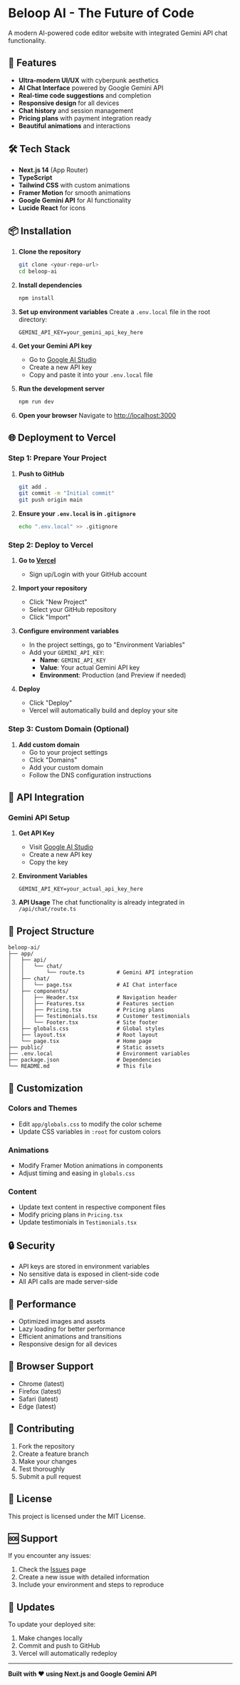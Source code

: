 # Beloop AI - The Future of Code

A modern AI-powered code editor website with integrated Gemini API chat functionality.

## 🚀 Features

- **Ultra-modern UI/UX** with cyberpunk aesthetics
- **AI Chat Interface** powered by Google Gemini API
- **Real-time code suggestions** and completion
- **Responsive design** for all devices
- **Chat history** and session management
- **Pricing plans** with payment integration ready
- **Beautiful animations** and interactions

## 🛠️ Tech Stack

- **Next.js 14** (App Router)
- **TypeScript**
- **Tailwind CSS** with custom animations
- **Framer Motion** for smooth animations
- **Google Gemini API** for AI functionality
- **Lucide React** for icons

## 📦 Installation

1. **Clone the repository**
   ```bash
   git clone <your-repo-url>
   cd beloop-ai
   ```

2. **Install dependencies**
   ```bash
   npm install
   ```

3. **Set up environment variables**
   Create a `.env.local` file in the root directory:
   ```env
   GEMINI_API_KEY=your_gemini_api_key_here
   ```

4. **Get your Gemini API key**
   - Go to [Google AI Studio](https://makersuite.google.com/app/apikey)
   - Create a new API key
   - Copy and paste it into your `.env.local` file

5. **Run the development server**
   ```bash
   npm run dev
   ```

6. **Open your browser**
   Navigate to [http://localhost:3000](http://localhost:3000)

## 🌐 Deployment to Vercel

### Step 1: Prepare Your Project

1. **Push to GitHub**
   ```bash
   git add .
   git commit -m "Initial commit"
   git push origin main
   ```

2. **Ensure your `.env.local` is in `.gitignore`**
   ```bash
   echo ".env.local" >> .gitignore
   ```

### Step 2: Deploy to Vercel

1. **Go to [Vercel](https://vercel.com)**
   - Sign up/Login with your GitHub account

2. **Import your repository**
   - Click "New Project"
   - Select your GitHub repository
   - Click "Import"

3. **Configure environment variables**
   - In the project settings, go to "Environment Variables"
   - Add your `GEMINI_API_KEY`:
     - **Name**: `GEMINI_API_KEY`
     - **Value**: Your actual Gemini API key
     - **Environment**: Production (and Preview if needed)

4. **Deploy**
   - Click "Deploy"
   - Vercel will automatically build and deploy your site

### Step 3: Custom Domain (Optional)

1. **Add custom domain**
   - Go to your project settings
   - Click "Domains"
   - Add your custom domain
   - Follow the DNS configuration instructions

## 🔧 API Integration

### Gemini API Setup

1. **Get API Key**
   - Visit [Google AI Studio](https://makersuite.google.com/app/apikey)
   - Create a new API key
   - Copy the key

2. **Environment Variables**
   ```env
   GEMINI_API_KEY=your_actual_api_key_here
   ```

3. **API Usage**
   The chat functionality is already integrated in `/api/chat/route.ts`

## 📁 Project Structure

```
beloop-ai/
├── app/
│   ├── api/
│   │   └── chat/
│   │       └── route.ts          # Gemini API integration
│   ├── chat/
│   │   └── page.tsx              # AI Chat interface
│   ├── components/
│   │   ├── Header.tsx            # Navigation header
│   │   ├── Features.tsx          # Features section
│   │   ├── Pricing.tsx           # Pricing plans
│   │   ├── Testimonials.tsx      # Customer testimonials
│   │   └── Footer.tsx            # Site footer
│   ├── globals.css               # Global styles
│   ├── layout.tsx                # Root layout
│   └── page.tsx                  # Home page
├── public/                       # Static assets
├── .env.local                    # Environment variables
├── package.json                  # Dependencies
└── README.md                     # This file
```

## 🎨 Customization

### Colors and Themes
- Edit `app/globals.css` to modify the color scheme
- Update CSS variables in `:root` for custom colors

### Animations
- Modify Framer Motion animations in components
- Adjust timing and easing in `globals.css`

### Content
- Update text content in respective component files
- Modify pricing plans in `Pricing.tsx`
- Update testimonials in `Testimonials.tsx`

## 🔒 Security

- API keys are stored in environment variables
- No sensitive data is exposed in client-side code
- All API calls are made server-side

## 🚀 Performance

- Optimized images and assets
- Lazy loading for better performance
- Efficient animations and transitions
- Responsive design for all devices

## 📱 Browser Support

- Chrome (latest)
- Firefox (latest)
- Safari (latest)
- Edge (latest)

## 🤝 Contributing

1. Fork the repository
2. Create a feature branch
3. Make your changes
4. Test thoroughly
5. Submit a pull request

## 📄 License

This project is licensed under the MIT License.

## 🆘 Support

If you encounter any issues:

1. Check the [Issues](https://github.com/your-repo/issues) page
2. Create a new issue with detailed information
3. Include your environment and steps to reproduce

## 🔄 Updates

To update your deployed site:

1. Make changes locally
2. Commit and push to GitHub
3. Vercel will automatically redeploy

---

**Built with ❤️ using Next.js and Google Gemini API**
